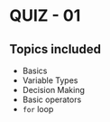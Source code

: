 # QUIZ - 01

## Topics included

- Basics
- Variable Types
- Decision Making
- Basic operators
- `for` loop


